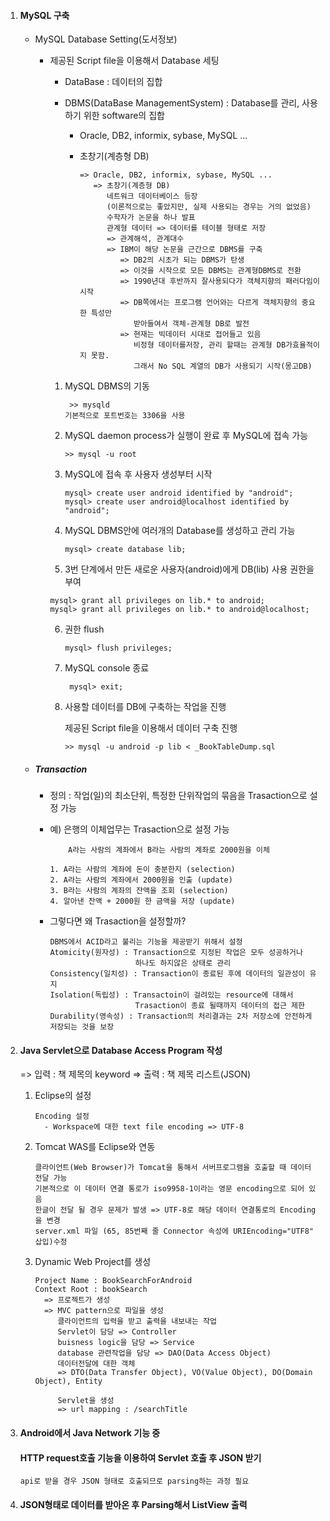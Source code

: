 1. #### MySQL 구축

   - MySQL Database Setting(도서정보)

     - 제공된 Script file을 이용해서 Database 세팅

       - DataBase : 데이터의 집합

       - DBMS(DataBase ManagementSystem) : Database를 관리, 사용하기 위한 software의 집합

         - Oracle, DB2, informix, sybase, MySQL ...

         - 초창기(계층형 DB)

           ```
           => Oracle, DB2, informix, sybase, MySQL ...
              => 초창기(계층형 DB)
                 네트워크 데이터베이스 등장
                 (이론적으로는 좋았지만, 실제 사용되는 경우는 거의 없었음)
                 수학자가 논문을 하나 발표
                 관계형 데이터 => 데이터를 테이블 형태로 저장
                 => 관계해석, 관계대수
                 => IBM이 해당 논문을 근간으로 DBMS를 구축
                    => DB2의 시초가 되는 DBMS가 탄생
                    => 이것을 시작으로 모든 DBMS는 관계형DBMS로 전환
                    => 1990년대 후반까지 잘사용되다가 객체지향의 패러다임이 시작
                    => DB쪽에서는 프로그램 언어와는 다르게 객체지향의 중요한 특성만
                       받아들여서 객체-관계형 DB로 발전
                    => 현재는 빅데이터 시대로 접어들고 있음
                       비정형 데이터를저장, 관리 할때는 관계형 DB가효율적이지 못함.
                       그래서 No SQL 계열의 DB가 사용되기 시작(몽고DB)
           ```

       1. MySQL DBMS의 기동

          ```
           >> mysqld
          기본적으로 포트번호는 3306을 사용
          ```

       2. MySQL daemon process가 실행이 완료 후 MySQL에 접속 가능

          ```
          >> mysql -u root
          ```

       3. MySQL에 접속 후 사용자 생성부터 시작

          ```
          mysql> create user android identified by "android";
          mysql> create user android@localhost identified by "android";
          ```

       4. MySQL DBMS안에 여러개의 Database를 생성하고 관리 가능

          ```
          mysql> create database lib;
          ```

       5.  3번 단계에서 만든 새로운 사용자(android)에게 DB(lib) 사용 권한을 부여

          ```
          mysql> grant all privileges on lib.* to android;
          mysql> grant all privileges on lib.* to android@localhost;
          ```

       6. 권한 flush

          ```
          mysql> flush privileges;
          ```

       7. MySQL console 종료

          ```
           mysql> exit;
          ```

       8. 사용할 데이터를 DB에 구축하는 작업을 진행

          제공된 Script file을 이용해서 데이터 구축 진행

          ```
          >> mysql -u android -p lib < _BookTableDump.sql
          ```

   - ##### Transaction

     - 정의 : 작업(일)의 최소단위, 특정한 단위작업의 묶음을 Trasaction으로 설정 가능

     - 예)  은행의 이체업무는 Trasaction으로 설정 가능

               A라는 사람의 계좌에서 B라는 사람의 계좌로 2000원을 이체 

       ```
       1. A라는 사람의 계좌에 돈이 충분한지 (selection)
       2. A라는 사람의 계좌에서 2000원을 인출 (update)
       3. B라는 사람의 계좌의 잔액을 조회 (selection)
       4. 알아낸 잔액 + 2000원 한 금액을 저장 (update)
       ```

     - 그렇다면 왜 Trasaction을 설정할까?

       ```
       DBMS에서 ACID라고 불리는 기능을 제공받기 위해서 설정
       Atomicity(원자성) : Transaction으로 지정된 작업은 모두 성공하거나 
                          하나도 하지않은 상태로 관리
       Consistency(일치성) : Transaction이 종료된 후에 데이터의 일관성이 유지
       Isolation(독립성) : Transactoin이 걸려있는 resource에 대해서 
                          Trasaction이 종료 될때까지 데이터의 접근 제한
       Durability(영속성) : Transaction의 처리결과는 2차 저장소에 안전하게 저장되는 것을 보장
       ```

2. #### Java Servlet으로 Database Access Program 작성

      => 입력 : 책 제목의 keyword
      => 출력 : 책 제목 리스트(JSON)

   1. Eclipse의 설정

      ```
      Encoding 설정
        - Workspace에 대한 text file encoding => UTF-8
      ```

   2. Tomcat WAS를 Eclipse와 연동

      ```
      클라이언트(Web Browser)가 Tomcat을 통해서 서버프로그램을 호출할 때 데이터 전달 가능
      기본적으로 이 데이터 연결 통로가 iso9958-1이라는 영문 encoding으로 되어 있음
      한글이 전달 될 경우 문제가 발생 => UTF-8로 해당 데이터 연결통로의 Encoding을 변경 
      server.xml 파일 (65, 85번째 줄 Connector 속성에 URIEncoding="UTF8" 삽입)수정
      ```

   3. Dynamic Web Project를 생성

      ```
      Project Name : BookSearchForAndroid
      Context Root : bookSearch
        => 프로젝트가 생성
        => MVC pattern으로 파일을 생성
      	   클라이언트의 입력을 받고 출력을 내보내는 작업
      	   Servlet이 담당 => Controller
      	   buisness logic을 담당 => Service
      	   database 관련작업을 담당 => DAO(Data Access Object)
      	   데이터전달에 대한 객체 
      	   => DTO(Data Transfer Object), VO(Value Object), DO(Domain Object), Entity
      	 
      	   Servlet을 생성
      	   => url mapping : /searchTitle
      ```

3. #### Android에서 Java Network 기능 중 

   #### HTTP request호출 기능을 이용하여 Servlet 호출 후 JSON 받기
   ```
   api로 받을 경우 JSON 형태로 호출되므로 parsing하는 과정 필요
   ```

4. ####  JSON형태로 데이터를 받아온 후 Parsing해서 ListView 출력